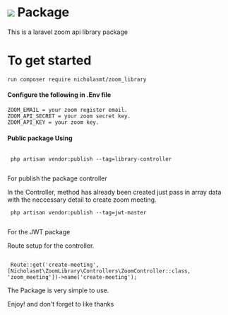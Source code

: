 # <span>   <img src="https://st2.zoom.us/static/6.3.12613/image/new/topNav/Zoom_logo.svg"> </span> Package  

This is a laravel zoom api library package

# To get started

```
run composer require nicholasmt/zoom_library

```

<h4> Configure the following in .Env file </h4>
 
```
ZOOM_EMAIL = your zoom register email.
ZOOM_API_SECRET = your zoom secret key.
ZOOM_API_KEY = your zoom key.

```
 <h4> Public package Using </h4>
 
```

 php artisan vendor:publish --tag=library-controller
 
```
For publish the package controller

In the Controller, method has already been created just pass in array data with the neccessary detail to create zoom meeting. 

```
 php artisan vendor:publish --tag=jwt-master
 
```
For the JWT package

Route setup for the controller.

```

 Route::get('create-meeting', [Nicholasmt\ZoomLibrary\Controllers\ZoomController::class, 'zoom_meeting'])->name('create-meeting');

```

The Package is very simple to use.

Enjoy! and don't forget to like thanks

